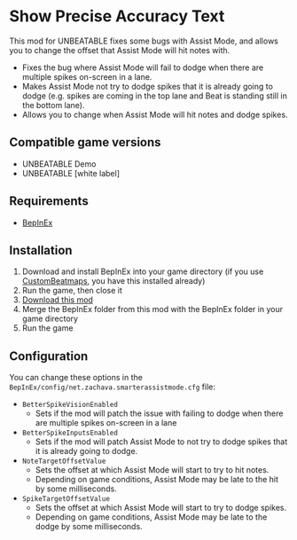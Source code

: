 # Show Precise Accuracy Text

This mod for UNBEATABLE fixes some bugs with Assist Mode, and allows you to change the offset that Assist Mode will hit notes with.

- Fixes the bug where Assist Mode will fail to dodge when there are multiple spikes on-screen in a lane.
- Makes Assist Mode not try to dodge spikes that it is already going to dodge (e.g. spikes are coming in the top lane and Beat is standing still in the bottom lane).
- Allows you to change when Assist Mode will hit notes and dodge spikes.

## Compatible game versions

- UNBEATABLE Demo
- UNBEATABLE \[white label\]

## Requirements

- [BepInEx](https://github.com/BepInEx/BepInEx)

## Installation

1. Download and install BepInEx into your game directory (if you use [CustomBeatmaps](https://github.com/gold-me/CustomBeatmapsV4), you have this installed already)
2. Run the game, then close it
3. [Download this mod](https://github.com/Zachava96/SmarterAssistMode/releases)
4. Merge the BepInEx folder from this mod with the BepInEx folder in your game directory
5. Run the game

## Configuration

You can change these options in the `BepInEx/config/net.zachava.smarterassistmode.cfg` file:

- `BetterSpikeVisionEnabled`
    - Sets if the mod will patch the issue with failing to dodge when there are multiple spikes on-screen in a lane
- `BetterSpikeInputsEnabled`
    - Sets if the mod will patch Assist Mode to not try to dodge spikes that it is already going to dodge.
- `NoteTargetOffsetValue`
    - Sets the offset at which Assist Mode will start to try to hit notes.
    - Depending on game conditions, Assist Mode may be late to the hit by some milliseconds.
- `SpikeTargetOffsetValue`
    - Sets the offset at which Assist Mode will start to try to dodge spikes.
    - Depending on game conditions, Assist Mode may be late to the dodge by some milliseconds.